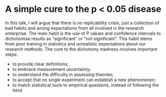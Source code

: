 # A simple cure to the p < 0.05 disease

In this talk, I will argue that there is no replicability crisis, just a collection of bad habits and wrong expectations from all involved in the research enterprise. The main habit is the use of P values and confidence intervals to dichotomise results as “significant” or “not significant”. This habit stems from poor training in statistics and unrealistic expectations about our research methods. The cure to the dichotomy madness involves important steps:
- to provide clear definitions;
- to embrace measurement uncertainty;
- to understand the difficulty in assessing theories;
- to accept that no single experiment can establish a new phenomenon;
- to match statistical tools to empirical questions, instead of following the herd.  

